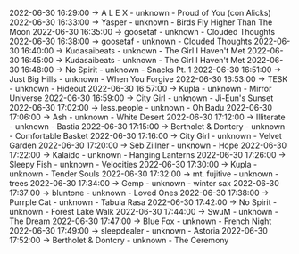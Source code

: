 2022-06-30 16:29:00 -> A L E X - unknown - Proud of You (con Alicks)
2022-06-30 16:33:00 -> Yasper - unknown - Birds Fly Higher Than The Moon
2022-06-30 16:35:00 -> goosetaf - unknown - Clouded Thoughts
2022-06-30 16:38:00 -> goosetaf - unknown - Clouded Thoughts
2022-06-30 16:40:00 -> Kudasaibeats - unknown - The Girl I Haven't Met
2022-06-30 16:45:00 -> Kudasaibeats - unknown - The Girl I Haven't Met
2022-06-30 16:48:00 -> No Spirit - unknown - Snacks Pt. 1
2022-06-30 16:51:00 -> Just Big Hills - unknown - When You Forgive
2022-06-30 16:53:00 -> TESK - unknown - Hideout
2022-06-30 16:57:00 -> Kupla - unknown - Mirror Universe
2022-06-30 16:59:00 -> City Girl - unknown - Ji-Eun's Sunset
2022-06-30 17:02:00 -> less.people - unknown - Oh Badu
2022-06-30 17:06:00 -> Ash - unknown - White Desert
2022-06-30 17:12:00 -> Illiterate - unknown - Bastia
2022-06-30 17:15:00 -> Bertholet & Dontcry - unknown - Comfortable Basket
2022-06-30 17:16:00 -> City Girl - unknown - Velvet Garden
2022-06-30 17:20:00 -> Seb Zillner - unknown - Hope
2022-06-30 17:22:00 -> Kalaido - unknown - Hanging Lanterns
2022-06-30 17:26:00 -> Sleepy Fish - unknown - Velocities
2022-06-30 17:30:00 -> Kupla - unknown - Tender Souls
2022-06-30 17:32:00 -> mt. fujitive - unknown - trees
2022-06-30 17:34:00 -> Gemp - unknown - winter sax
2022-06-30 17:37:00 -> bluntone - unknown - Loved Ones
2022-06-30 17:38:00 -> Purrple Cat - unknown - Tabula Rasa
2022-06-30 17:42:00 -> No Spirit - unknown - Forest Lake Walk
2022-06-30 17:44:00 -> SwuM - unknown - The Dream
2022-06-30 17:47:00 -> Blue Fox - unknown - French Night
2022-06-30 17:49:00 -> sleepdealer - unknown - Astoria
2022-06-30 17:52:00 -> Bertholet & Dontcry - unknown - The Ceremony
